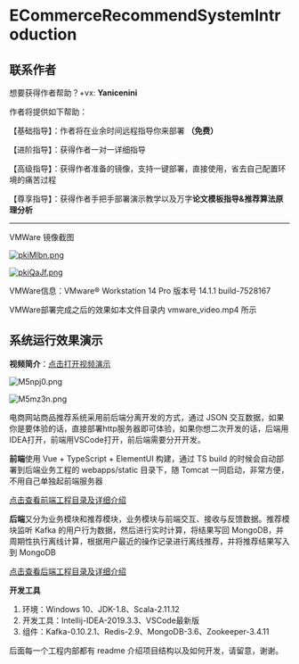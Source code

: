 # ECommerceRecommendSystemIntroduction

## 联系作者

想要获得作者帮助？+vx: **Yanicenini** 

作者将提供如下帮助：

【基础指导】：作者将在业余时间远程指导你来部署 **（免费）**

【进阶指导】：获得作者一对一详细指导

【高级指导】：获得作者准备的镜像，支持一键部署，直接使用，省去自己配置环境的痛苦过程

【尊享指导】：获得作者手把手部署演示教学以及万字**论文模板指导&推荐算法原理分析**

***

VMWare 镜像截图

[![pkiMlbn.png](https://s21.ax1x.com/2024/04/27/pkiMlbn.png)](https://imgse.com/i/pkiMlbn)

[![pkiQaJf.png](https://s21.ax1x.com/2024/04/27/pkiQaJf.png)](https://imgse.com/i/pkiQaJf)

VMWare信息：VMware® Workstation 14 Pro  版本号 14.1.1 build-7528167

VMWare部署完成之后的效果如本文件目录内  vmware_video.mp4  所示



## 系统运行效果演示

**视频简介**：[点击打开视频演示](https://www.bilibili.com/video/bv1M7411m7e6)

![M5npj0.png](https://s2.ax1x.com/2019/11/21/M5npj0.png)

![M5mz3n.png](https://s2.ax1x.com/2019/11/21/M5mz3n.png)



电商网站商品推荐系统采用前后端分离开发的方式，通过 JSON 交互数据，如果你是要体验的话，直接部署http服务器即可体验，如果你想二次开发的话，后端用IDEA打开，前端用VSCode打开，前后端需要分开开发。

**前端**使用 Vue + TypeScript + ElementUI 构建，通过 TS build 的时候会自动部署到后端业务工程的 webapps/static 目录下，随 Tomcat 一同启动，非常方便，不用自己单独起前端服务器

[点击查看前端工程目录及详细介绍]( https://github.com/ittqqzz/ECommerceRecommendSystem/tree/master/front )

**后端**又分为业务模块和推荐模块，业务模块与前端交互、接收与反馈数据。推荐模块监听 Kafka 的用户行为数据，然后进行实时计算，将结果写回 MongoDB，并周期性执行离线计算，根据用户最近的操作记录进行离线推荐，并将推荐结果写入到 MongoDB 

[点击查看后端工程目录及详细介绍]( https://github.com/ittqqzz/ECommerceRecommendSystem/tree/master/backend )

**开发工具**

1. 环境：Windows 10、JDK-1.8、Scala-2.11.12
2. 开发工具：Intellij-IDEA-2019.3.3、VSCode最新版
3. 组件：Kafka-0.10.2.1、Redis-2.9、MongoDB-3.6、Zookeeper-3.4.11



后面每一个工程内部都有 readme 介绍项目结构以及如何开发，请留意，谢谢。




